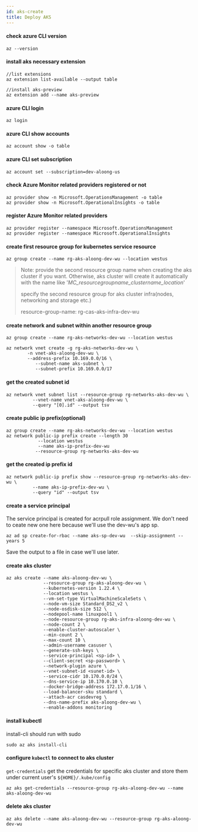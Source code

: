 ```yaml
---
id: aks-create
title: Deploy AKS
---
```



#### check azure CLI version

```shell
az --version
```

#### install aks necessary extension

```shell
//list extensions
az extension list-available --output table

//install aks-preview
az extension add --name aks-preview
```

#### azure CLI login

```shell
az login
```

#### azure CLI show accounts

```shell
az account show -o table
```

#### azure CLI set subscription

```shell
az account set --subscription=dev-aloong-us
```

#### check Azure Monitor related providers registered or not

```shell
az provider show -n Microsoft.OperationsManagement -o table
az provider show -n Microsoft.OperationalInsights -o table
```

#### register Azure Monitor related providers

```shell
az provider register --namespace Microsoft.OperationsManagement
az provider register --namespace Microsoft.OperationalInsights
```

#### create first resource group for kubernetes service resource

```shell
az group create --name rg-aks-aloong-dev-wu --location westus
```

> Note: provide the second resource group name when creating the aks cluster if you want. Otherwise, aks cluster will create it automatically with the name like '*MC_resourcegroupname_clustername_location*'
>
> specify the second resource group for aks cluster infra(nodes, networking and storage etc.)
>
> resource-group-name: rg-cas-aks-infra-dev-wu

#### create network and subnet within another resource group

```shell
az group create --name rg-aks-networks-dev-wu --location westus

az network vnet create -g rg-aks-networks-dev-wu \
        -n vnet-aks-aloong-dev-wu \
        --address-prefix 10.169.0.0/16 \
           --subnet-name aks-subnet \
           --subnet-prefix 10.169.0.0/17
```

#### get the created subnet id

```shell
az network vnet subnet list --resource-group rg-networks-aks-dev-wu \
          --vnet-name vnet-aks-aloong-dev-wu \
          --query "[0].id" --output tsv
```

#### create public ip prefix(optional)

```shell
az group create --name rg-aks-networks-dev-wu --location westus
az network public-ip prefix create --length 30
            --location westus
            --name aks-ip-prefix-dev-wu
           --resource-group rg-networks-aks-dev-wu
```

#### get the created ip prefix id

```shell
az network public-ip prefix show --resource-group rg-networks-aks-dev-wu \
          --name aks-ip-prefix-dev-wu \
          --query "id" --output tsv
```

#### create a service principal
The service principal is created for acrpull role assignment.
We don't need to ceate new one here because we'll use the dev-wu's app sp.
```shell
az ad sp create-for-rbac --name aks-sp-dev-wu  --skip-assignment --years 5
```
Save the output to a file in case we'll use later.

#### create aks cluster

```shell
az aks create --name aks-aloong-dev-wu \
              --resource-group rg-aks-aloong-dev-wu \
              --kubernetes-version 1.22.4 \
              --location westus \
              --vm-set-type VirtualMachineScaleSets \
              --node-vm-size Standard_DS2_v2 \
              --node-osdisk-size 512 \
              --nodepool-name linuxpool1 \
              --node-resource-group rg-aks-infra-aloong-dev-wu \
              --node-count 2 \
              --enable-cluster-autoscaler \
              --min-count 2 \
              --max-count 10 \
              --admin-username casuser \
              --generate-ssh-keys \
              --service-principal <sp-id> \
              --client-secret <sp-password> \
              --network-plugin azure \
              --vnet-subnet-id <sunet-id> \
              --service-cidr 10.170.0.0/24 \
              --dns-service-ip 10.170.0.10 \
              --docker-bridge-address 172.17.0.1/16 \
              --load-balancer-sku standard \
              --attach-acr casdevreg \
              --dns-name-prefix aks-aloong-dev-wu \
              --enable-addons monitoring
```

#### install kubectl

install-cli should run with sudo

```shell
sudo az aks install-cli
```

#### configure `kubectl` to connect to  aks cluster

`get-credentials` get the credentials for specific aks cluster and store them under current user's `${HOME}/.kube/config`

```shell
az aks get-credentials --resource-group rg-aks-aloong-dev-wu --name aks-aloong-dev-wu
```

#### delete aks cluster

```shell
az aks delete --name aks-aloong-dev-wu --resource-group rg-aks-aloong-dev-wu
```
